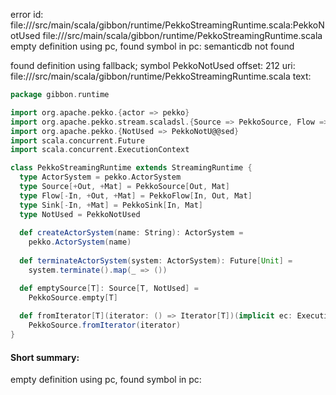 error id: file://<WORKSPACE>/src/main/scala/gibbon/runtime/PekkoStreamingRuntime.scala:PekkoNotUsed
file://<WORKSPACE>/src/main/scala/gibbon/runtime/PekkoStreamingRuntime.scala
empty definition using pc, found symbol in pc: 
semanticdb not found

found definition using fallback; symbol PekkoNotUsed
offset: 212
uri: file://<WORKSPACE>/src/main/scala/gibbon/runtime/PekkoStreamingRuntime.scala
text:
```scala
package gibbon.runtime

import org.apache.pekko.{actor => pekko}
import org.apache.pekko.stream.scaladsl.{Source => PekkoSource, Flow => PekkoFlow, Sink => PekkoSink}
import org.apache.pekko.{NotUsed => PekkoNotU@@sed}
import scala.concurrent.Future
import scala.concurrent.ExecutionContext

class PekkoStreamingRuntime extends StreamingRuntime {
  type ActorSystem = pekko.ActorSystem
  type Source[+Out, +Mat] = PekkoSource[Out, Mat]
  type Flow[-In, +Out, +Mat] = PekkoFlow[In, Out, Mat]
  type Sink[-In, +Mat] = PekkoSink[In, Mat]
  type NotUsed = PekkoNotUsed
  
  def createActorSystem(name: String): ActorSystem = 
    pekko.ActorSystem(name)
  
  def terminateActorSystem(system: ActorSystem): Future[Unit] = 
    system.terminate().map(_ => ())

  def emptySource[T]: Source[T, NotUsed] = 
    PekkoSource.empty[T]
  
  def fromIterator[T](iterator: () => Iterator[T])(implicit ec: ExecutionContext): Source[T, NotUsed] = 
    PekkoSource.fromIterator(iterator)
}
```


#### Short summary: 

empty definition using pc, found symbol in pc: 